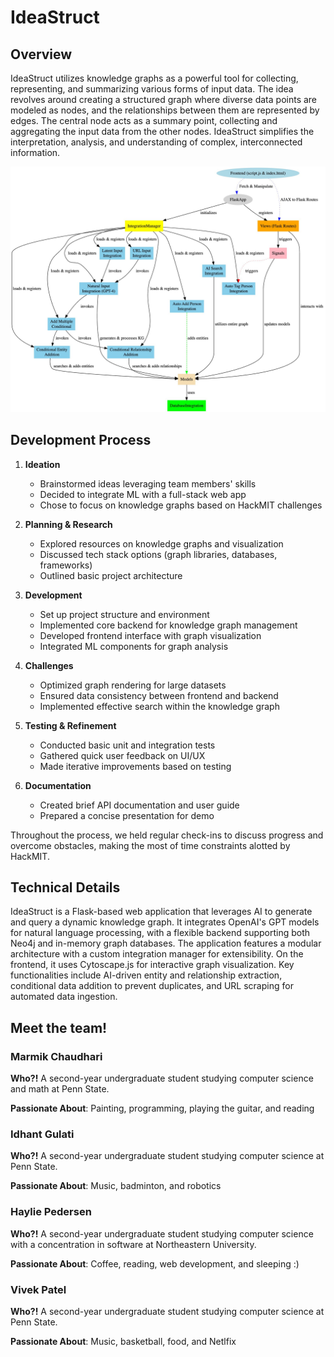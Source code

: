 # IdeaStruct

## Overview

IdeaStruct utilizes knowledge graphs as a powerful tool for collecting, representing, and summarizing various forms of input data. The idea revolves around creating a structured graph where diverse data points are modeled as nodes, and the relationships between them are represented by edges. The central node acts as a summary point, collecting and aggregating the input data from the other nodes. IdeaStruct simplifies the interpretation, analysis, and understanding of complex, interconnected information.

![alt text](image.png)

## Development Process

1. **Ideation**
   - Brainstormed ideas leveraging team members' skills
   - Decided to integrate ML with a full-stack web app
   - Chose to focus on knowledge graphs based on HackMIT challenges

2. **Planning & Research**
   - Explored resources on knowledge graphs and visualization
   - Discussed tech stack options (graph libraries, databases, frameworks)
   - Outlined basic project architecture

3. **Development**
   - Set up project structure and environment
   - Implemented core backend for knowledge graph management
   - Developed frontend interface with graph visualization
   - Integrated ML components for graph analysis

4. **Challenges**
   - Optimized graph rendering for large datasets
   - Ensured data consistency between frontend and backend
   - Implemented effective search within the knowledge graph

5. **Testing & Refinement**
   - Conducted basic unit and integration tests
   - Gathered quick user feedback on UI/UX
   - Made iterative improvements based on testing

6. **Documentation**
   - Created brief API documentation and user guide
   - Prepared a concise presentation for demo

Throughout the process, we held regular check-ins to discuss progress and overcome obstacles, making the most of time constraints alotted by HackMIT.

## Technical Details
IdeaStruct is a Flask-based web application that leverages AI to generate and query a dynamic knowledge graph. It integrates OpenAI's GPT models for natural language processing, with a flexible backend supporting both Neo4j and in-memory graph databases. The application features a modular architecture with a custom integration manager for extensibility. On the frontend, it uses Cytoscape.js for interactive graph visualization. Key functionalities include AI-driven entity and relationship extraction, conditional data addition to prevent duplicates, and URL scraping for automated data ingestion.

## Meet the team!

### **Marmik Chaudhari**
**Who?!** A second-year undergraduate student studying computer science and math at Penn State.

**Passionate About**: Painting, programming, playing the guitar, and reading

### **Idhant Gulati**
**Who?!** A second-year undergraduate student studying computer science at Penn State.

**Passionate About**: Music, badminton, and robotics

### **Haylie Pedersen**
**Who?!** A second-year undergraduate student studying computer science with a concentration in software at Northeastern University.

**Passionate About**: Coffee, reading, web development, and sleeping :)

### **Vivek Patel**
**Who?!** A second-year undergraduate student studying computer science at Penn State.

**Passionate About**: Music, basketball, food, and Netlfix
